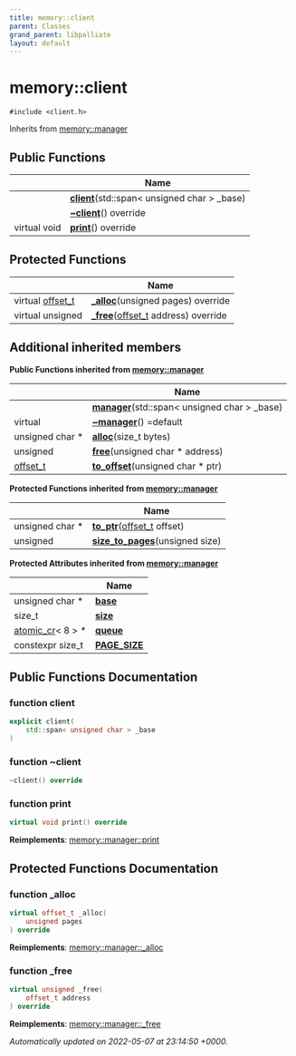 ```yaml
---
title: memory::client
parent: Classes
grand_parent: libpalliate
layout: default
---
```


# memory::client






`#include <client.h>`

Inherits from [memory::manager](/libpalliate/generated/Classes/classmemory_1_1manager)

## Public Functions

|                | Name           |
| -------------- | -------------- |
| | **[client](/libpalliate/generated/Classes/classmemory_1_1client#function-client)**(std::span< unsigned char > _base) |
| | **[~client](/libpalliate/generated/Classes/classmemory_1_1client#function-~client)**() override |
| virtual void | **[print](/libpalliate/generated/Classes/classmemory_1_1client#function-print)**() override |

## Protected Functions

|                | Name           |
| -------------- | -------------- |
| virtual [offset_t](/libpalliate/generated/Namespaces/namespacememory#using-offset-t) | **[_alloc](/libpalliate/generated/Classes/classmemory_1_1client#function--alloc)**(unsigned pages) override |
| virtual unsigned | **[_free](/libpalliate/generated/Classes/classmemory_1_1client#function--free)**([offset_t](/libpalliate/generated/Namespaces/namespacememory#using-offset-t) address) override |

## Additional inherited members

**Public Functions inherited from [memory::manager](/libpalliate/generated/Classes/classmemory_1_1manager)**

|                | Name           |
| -------------- | -------------- |
| | **[manager](/libpalliate/generated/Classes/classmemory_1_1manager#function-manager)**(std::span< unsigned char > _base) |
| virtual | **[~manager](/libpalliate/generated/Classes/classmemory_1_1manager#function-~manager)**() =default |
| unsigned char * | **[alloc](/libpalliate/generated/Classes/classmemory_1_1manager#function-alloc)**(size_t bytes) |
| unsigned | **[free](/libpalliate/generated/Classes/classmemory_1_1manager#function-free)**(unsigned char * address) |
| [offset_t](/libpalliate/generated/Namespaces/namespacememory#using-offset-t) | **[to_offset](/libpalliate/generated/Classes/classmemory_1_1manager#function-to-offset)**(unsigned char * ptr) |

**Protected Functions inherited from [memory::manager](/libpalliate/generated/Classes/classmemory_1_1manager)**

|                | Name           |
| -------------- | -------------- |
| unsigned char * | **[to_ptr](/libpalliate/generated/Classes/classmemory_1_1manager#function-to-ptr)**([offset_t](/libpalliate/generated/Namespaces/namespacememory#using-offset-t) offset) |
| unsigned | **[size_to_pages](/libpalliate/generated/Classes/classmemory_1_1manager#function-size-to-pages)**(unsigned size) |

**Protected Attributes inherited from [memory::manager](/libpalliate/generated/Classes/classmemory_1_1manager)**

|                | Name           |
| -------------- | -------------- |
| unsigned char * | **[base](/libpalliate/generated/Classes/classmemory_1_1manager#variable-base)**  |
| size_t | **[size](/libpalliate/generated/Classes/classmemory_1_1manager#variable-size)**  |
| [atomic_cr](/libpalliate/generated/Classes/classatomic__cr)< 8 > * | **[queue](/libpalliate/generated/Classes/classmemory_1_1manager#variable-queue)**  |
| constexpr size_t | **[PAGE_SIZE](/libpalliate/generated/Classes/classmemory_1_1manager#variable-page-size)**  |


## Public Functions Documentation

### function client

```cpp
explicit client(
    std::span< unsigned char > _base
)
```


### function ~client

```cpp
~client() override
```


### function print

```cpp
virtual void print() override
```


**Reimplements**: [memory::manager::print](/libpalliate/generated/Classes/classmemory_1_1manager#function-print)


## Protected Functions Documentation

### function _alloc

```cpp
virtual offset_t _alloc(
    unsigned pages
) override
```


**Reimplements**: [memory::manager::_alloc](/libpalliate/generated/Classes/classmemory_1_1manager#function--alloc)


### function _free

```cpp
virtual unsigned _free(
    offset_t address
) override
```


**Reimplements**: [memory::manager::_free](/libpalliate/generated/Classes/classmemory_1_1manager#function--free)



_Automatically updated on 2022-05-07 at 23:14:50 +0000._